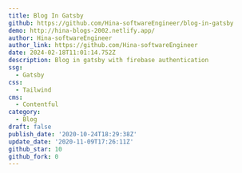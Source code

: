 ```yaml
---
title: Blog In Gatsby
github: https://github.com/Hina-softwareEngineer/blog-in-gatsby
demo: http://hina-blogs-2002.netlify.app/
author: Hina-softwareEngineer
author_link: https://github.com/Hina-softwareEngineer
date: 2024-02-18T11:01:14.752Z
description: Blog in gatsby with firebase authentication ️ ️
ssg:
  - Gatsby
css:
  - Tailwind
cms:
  - Contentful
category:
  - Blog
draft: false
publish_date: '2020-10-24T18:29:38Z'
update_date: '2020-11-09T17:26:11Z'
github_star: 10
github_fork: 0
---
```

